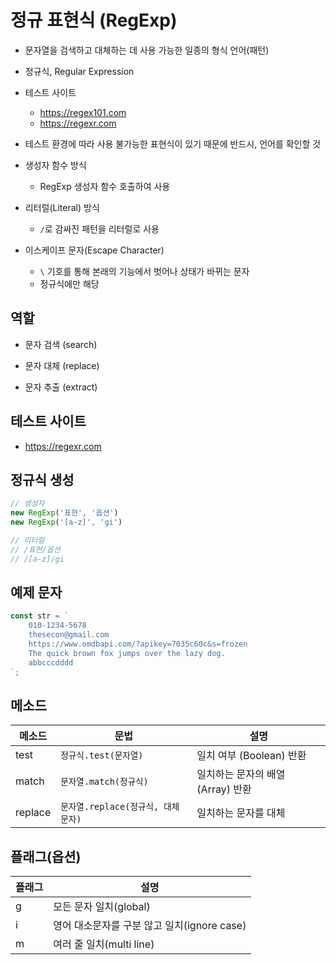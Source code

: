 # 정규 표현식 (RegExp)
* 문자열을 검색하고 대체하는 데 사용 가능한 일종의 형식 언어(패턴)

* 정규식, Regular Expression

* 테스트 사이트
	- https://regex101.com
	- https://regexr.com

* 테스트 환경에 따라 사용 불가능한 표현식이 있기 때문에 반드시, 언어를 확인할 것

* 생성자 함수 방식
	- RegExp 생성자 함수 호출하여 사용

* 리터럴(Literal) 방식
	- `/`로 감싸진 패턴을 리터럴로 사용

* 이스케이프 문자(Escape Character)
	- `\` 기호를 통해 본래의 기능에서 벗어나 상태가 바뀌는 문자
	- 정규식에만 해당


## 역할
* 문자 검색 (search)

* 문자 대체 (replace)

* 문자 추출 (extract)


## 테스트 사이트
- https://regexr.com


## 정규식 생성
```js
// 생성자
new RegExp('표현', '옵션')
new RegExp('[a-z]', 'gi')

// 리터럴
// /표현/옵션
// /[a-z]/gi
```


## 예제 문자
```js
const str = `
	010-1234-5678
	thesecon@gmail.com
	https://www.omdbapi.com/?apikey=7035c60c&s=frozen
	The quick brown fox jumps over the lazy dog.
	abbcccdddd
`;
```

## 메소드

메소드 | 문법 | 설명
--|--|--
test | `정규식.test(문자열)` | 일치 여부 (Boolean) 반환
match | `문자열.match(정규식)` | 일치하는 문자의 배열 (Array) 반환
replace | `문자열.replace(정규식, 대체 문자)` | 일치하는 문자를 대체


## 플래그(옵션)

플래그 | 설명
--|--
g | 모든 문자 일치(global)
i | 영어 대소문자를 구분 않고 일치(ignore case)
m | 여러 줄 일치(multi line)